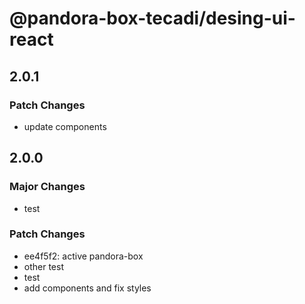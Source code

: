 # @pandora-box-tecadi/desing-ui-react

## 2.0.1

### Patch Changes

- update components

## 2.0.0

### Major Changes

- test

### Patch Changes

- ee4f5f2: active pandora-box
- other test
- test
- add components and fix styles
